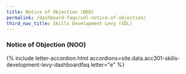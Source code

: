 ```yaml
---
title: Notice of Objection (NOO)
permalink: /dashboard-faqs/sdl-notice-of-objection/
third_nav_title: Skills Development Levy (SDL)
---
```


### Notice of Objection (NOO)

{% include letter-accordion.html accordions=site.data.acc301-skills-development-levy-dashboardfaq letter="e" %}